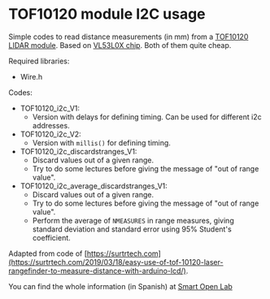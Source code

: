 # TOF10120 module I2C usage

Simple codes to read distance measurements (in mm) from a [TOF10120 LIDAR module](https://www.banggood.com/search/tof10120.html?from=nav). Based on [VL53L0X chip](https://www.banggood.com/search/vl53lox.html?from=nav). Both of them quite cheap.



Required libraries:
  - Wire.h 

Codes:
  - TOF10120_i2c_V1: 
    - Version with delays for defining timing. Can be used for different i2c addresses.
  - TOF10120_i2c_V2:
    - Version with `millis()` for defining timing.
  - TOF10120_i2c_discardstranges_V1: 
    - Discard values out of a given range.
    - Try to do some lectures before giving the message of "out of range value".
  - TOF10120_i2c_average_discardstranges_V1: 
    - Discard values out of a given range.
    - Try to do some lectures before giving the message of "out of range value".
    - Perform the average of `NMEASURES` in range measures, giving standard deviation and standard error using 95% Student's coefficient.

Adapted from code of [https://surtrtech.com](https://surtrtech.com/2019/03/18/easy-use-of-tof-10120-laser-rangefinder-to-measure-distance-with-arduino-lcd/).

You can find the whole information (in Spanish) at [Smart Open Lab](https://www.smartopenlab.com/proyecto/tutorial-de-uso-del-sensor-lidar-tof10120/)

